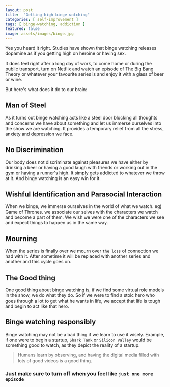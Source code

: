 ```yaml
---
layout: post
title:  "Getting high binge watching"
categories: [ self-improvement ]
tags: [ binge-watching, addiction ]
featured: false
image: assets/images/binge.jpg
---
```


Yes you heard it right. Studies have shown that binge watching releases dopamine as if you getting high on heroine or having sex. 

It does feel right after a long day of work, to come home or during the public transport, turn on Netflix and watch an episode of The Big Bang Theory or whatever your favourite series is and enjoy it with a glass of beer or wine.

But here's what does it do to our brain:

## Man of Steel

As it turns out binge watching acts like a steel door blocking all thoughts and concerns we have about something and let us immerse ourselves into the show we are watching. It provides a temporary relief from all the stress, anxiety and depression we face.

## No Discrimination

Our body does not discriminate against pleasures we have either by drinking a beer or having a good laugh with friends or working out in the gym or having a runner's high.
It simply gets addicted to whatever we throw at it. And binge watching is an easy win for it.

## Wishful Identification and Parasocial Interaction 

When we binge, we immerse ourselves in the world of what we watch. eg) Game of Thrones.
we associate our selves with the characters we watch and become a part of them.
We wish we were one of the characters we see and expect things to happen us in the same way.

## Mourning

When the series is finally over we mourn over `the loss` of connection we had with it.
After sometime it will be replaced with another series and another and this cycle goes on.


## The Good thing

One good thing about binge watching is, if we find some virtual role models in the show, we do what they do. 
So if we were to find a stoic hero who goes through a lot to get what he wants in life, we accept that life is tough and begin to act like that hero.

  
## Binge watching responsibly

Binge watching may not be a bad thing if we learn to use it wisely. Example, if one were to begin a startup, `Shark Tank` or `Silicon Valley` would be something good to watch, as they depict the reality of a startup.  

> Humans learn by observing, and having the digital media filled with lots of good videos is a good thing. 

### Just make sure to turn off when you feel like `just one more episode` 




